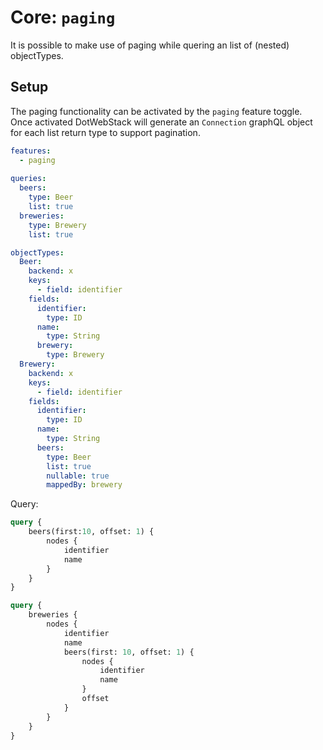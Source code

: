 # Core: `paging`

It is possible to make use of paging while quering an list of (nested) objectTypes. 

## Setup

The paging functionality can be activated by the `paging` feature toggle. Once activated DotWebStack will generate an `Connection` graphQL object for each list return type to support pagination.

```yaml
features:
  - paging
    
queries:
  beers:
    type: Beer
    list: true
  breweries:
    type: Brewery
    list: true

objectTypes:
  Beer:
    backend: x
    keys:
      - field: identifier
    fields:
      identifier:
        type: ID
      name:
        type: String
      brewery:
        type: Brewery
  Brewery:
    backend: x
    keys:
      - field: identifier
    fields:
      identifier:
        type: ID
      name:
        type: String
      beers:
        type: Beer
        list: true
        nullable: true
        mappedBy: brewery
```

Query:

```graphql
query {
    beers(first:10, offset: 1) {
        nodes {
            identifier
            name
        }
    }
}
```

```graphql
query {
    breweries {
        nodes {
            identifier
            name
            beers(first: 10, offset: 1) {
                nodes {
                    identifier
                    name
                }
                offset
            }
        }
    }
}
```